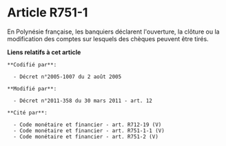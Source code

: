 # Article R751-1

En Polynésie française, les banquiers déclarent l'ouverture, la clôture ou la modification des comptes sur lesquels des
chèques peuvent être tirés.

**Liens relatifs à cet article**

	**Codifié par**:

	  - Décret n°2005-1007 du 2 août 2005

	**Modifié par**:

	  - Décret n°2011-358 du 30 mars 2011 - art. 12

	**Cité par**:

	  - Code monétaire et financier - art. R712-19 (V)
	  - Code monétaire et financier - art. R751-1-1 (V)
	  - Code monétaire et financier - art. R751-2 (V)
